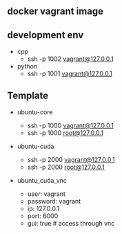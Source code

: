 ## docker vagrant image

## development env
- cpp 
   - ssh -p 1002 vagrant@127.0.0.1
- python
   - ssh -p 1001 vagrant@127.0.0.1

## Template
 - ubuntu-core 
    - ssh -p 1000 vagrant@127.0.0.1
    - ssh -p 1000 root@127.0.0.1

 - ubuntu-cuda
   - ssh -p 2000 vagrant@127.0.0.1
   - ssh -p 2000 root@127.0.0.1

 - ubuntu_cuda_vnc
   - user: vagrant
   - password: vagrant
   - ip: 127.0.0.1
   - port: 6000
   - gui: true # access through vnc
